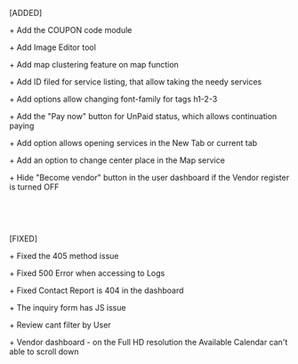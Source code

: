 <p>[ADDED]</p>
<p>+ Add the COUPON code module</p>
<p>+ Add Image Editor tool&nbsp;</p>
<p>+ Add map clustering feature on map function</p>
<p>+ Add ID filed for service listing, that allow taking the needy services&nbsp;</p>
<p>+ Add options allow changing font-family for tags h1-2-3</p>
<p>+ Add the "Pay now" button for UnPaid status, which allows continuation paying</p>
<p>+ Add option allows opening services in the New Tab or current tab</p>
<p>+ Add an option to change center place in the Map service</p>
<p>+ Hide "Become vendor" button in the user dashboard if the Vendor register is turned OFF</p>
<p>&nbsp;</p>
<p>&nbsp;</p>
<p>[FIXED]</p>
<p>+ Fixed the 405 method issue</p>
<p>+ Fixed 500 Error when accessing to Logs</p>
<p>+ Fixed Contact Report is 404 in the dashboard</p>
<p>+ The inquiry form has JS issue</p>
<p>+ Review cant filter by User</p>
<p>+ Vendor dashboard - on the Full HD resolution the Available Calendar can't able to scroll down</p>
